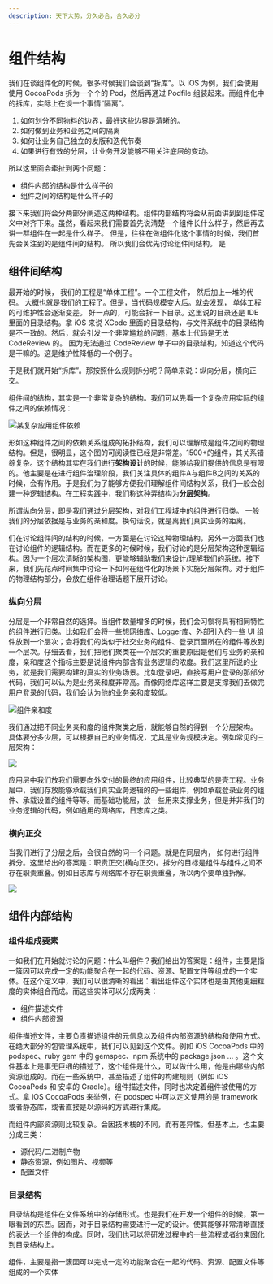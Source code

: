 ```yaml
---
description: 天下大势，分久必合，合久必分
---
```


# 组件结构

我们在谈组件化的时候，很多时候我们会谈到“拆库”。以 iOS 为例，我们会使用使用 CocoaPods 拆为一个个的 Pod，然后再通过 Podfile 组装起来。而组件化中的拆库，实际上在谈一个事情“隔离”。

1. 如何划分不同物料的边界，最好这些边界是清晰的。
2. 如何做到业务和业务之间的隔离
3. 如何让业务自己独立的发版和迭代节奏
4. 如果进行有效的分层，让业务开发能够不用关注底层的变动。

所以这里面会牵扯到两个问题：

* 组件内部的结构是什么样子的
* 组件之间的结构是什么样子的

接下来我们将会分两部分阐述这两种结构。组件内部结构将会从前面讲到到组件定义中对齐下来。虽然，看起来我们需要首先说清楚一个组件长什么样子，然后再去讲一群组件在一起是什么样子。 但是，往往在做组件化这个事情的时候，我们首先会关注到的是组件间的结构。 所以我们会优先讨论组件间结构。 是

## 组件间结构

最开始的时候， 我们的工程是“单体工程”。一个工程文件， 然后加上一堆的代码。 大概也就是我们的工程了。但是，当代码规模变大后。就会发现， 单体工程的可维护性会逐渐变差。 好一点的，可能会拆一下目录。这里说的目录还是 IDE 里面的目录结构。拿 iOS 来说 XCode 里面的目录结构，与文件系统中的目录结构是不一致的。然后，就会引发一个非常尴尬的问题，基本上代码是无法 CodeReview 的。 因为无法通过 CodeReview 单子中的目录结构，知道这个代码是干嘛的。这是维护性降低的一个例子。&#x20;

于是我们就开始“拆库”。那按照什么规则拆分呢？简单来说：纵向分层，横向正交。&#x20;

组件间的结构，其实是一个非常复杂的结构。我们可以先看一个复杂应用实际的组件之间的依赖情况：

![某复杂应用组件依赖](../../.gitbook/assets/image.png)

形如这种组件之间的依赖关系组成的拓扑结构，我们可以理解成是组件之间的物理结构。但是，很明显，这个图的可阅读性已经是非常差。1500+的组件，其关系错综复杂。这个结构其实在我们进行**架构设计**的时候，能够给我们提供的信息是有限的。他主要是在进行组件治理阶段，我们关注具体的组件A与组件B之间的关系的时候，会有作用。于是我们为了能够方便我们理解组件间结构关系，我们一般会创建一种逻辑结构。在工程实践中，我们称这种弄结构为**分层架构**。

所谓纵向分层，即是我们通过分层架构，对我们工程域中的组件进行归类。 一般我们的分层依据是与业务的亲和度。换句话说，就是离我们真实业务的距离。&#x20;

们在讨论组件间的结构的时候，一方面是在讨论这种物理结构，另外一方面我们也在讨论组件的逻辑结构。而在更多的时候时候，我们讨论的是分层架构这种逻辑结构。因为一个层次清晰的架构图，更能够辅助我们来设计/理解我们的系统。接下来，我们先花点时间集中讨论一下如何在组件化的场景下实施分层架构。对于组件的物理结构部分，会放在组件治理话题下展开讨论。

### 纵向分层

分层是一个非常自然的选择。当组件数量增多的时候，我们会习惯将具有相同特性的组件进行归类。比如我们会将一些想网络库、Logger库、外部引入的一些 UI 组件放到一个层次；会将我们的类似于社交业务的组件、登录页面所在的组件等放到一个层次。仔细去看，我们把他们聚类在一个层次的重要原因是他们与业务的亲和度，亲和度这个指标主要是说组件内部含有业务逻辑的浓度。我们这里所说的业务，就是我们需要构建的真实的业务场景。比如登录吧，直接写用户登录的那部分代码，我们可以认为是业务亲和度非常高。而像网络库这样主要是支撑我们去做完用户登录的代码，我们会认为他的业务亲和度较低。

![组件亲和度](../../.gitbook/assets/纵向分层.png)

我们通过把不同业务亲和度的组件聚类之后，就能够自然的得到一个分层架构。 具体要分多少层，可以根据自己的业务情况，尤其是业务规模决定。例如常见的三层架构：

![](<../../.gitbook/assets/纵向分层 2.png>)

应用层中我们放我们需要向外交付的最终的应用组件，比较典型的是壳工程。业务层中，我们存放能够承载我们真实业务逻辑的的一些组件，例如承载登录业务的组件、承载设置的组件等等。而基础功能层，放一些用来支撑业务，但是并非我们的业务逻辑的代码，例如通用的网络库，日志库之类。                                                                                                                                                                                                                                                                                                                                                                                                                                                                                                                                                                                                                                                                                                                                                                                                                                                                                                                                                                                                                                                                                                                                                                                                                                                                                                                                                                                                                                                                                                                                                                                                                                                                                                                                                                                                                                                                                                                                                                                                                                                                                                                                                                                                                                                                                                                                                                                                                                                                                                                                                                                                                                                                                                                                                                                                                                                                                                                                                                                                                                                                                                                                                                                                                                                                                                                                                                                                                                                                                                                                                                                                                                                                                                                                                                                                                                                                                                                                                                                                                                                                                                                                                                                                                                                                                                                                                                                                                                                                                                                                                                                                                                                                                                                                                                                                                                                                                                                                                                                                                                                                                                                                                                                                                                                                                                                                                                                                                                                                                                                                                                                                                                                                                                                                                                                                                                                                                                                                                                                                                                                                                                                                                                                                                                                                                                                                                                                                                                                                                                                                                                                                                                                                                                                                                                                                                                                                                                                                                                                                                                                                                                                                                                                                                                                                                                                                                                                                                                                                                                                                                                                                                                                                                                                                                                                                                                                                                                                                                                                                                                                                                                                                                                                                                                                                                                                                                                                                                                                                                                                                                                                                                                                                                                                                                                                                                                                                                                                                                                                                                                                                                                                                                                                                                                                                                                                                                                                                                                                                                                                                                                                                                                                                                                                                                                                                                                                                                                                                                                                                                                                                                                                                                                                                                                                                                                                                                                                                                                                                                                                                                                                                                                                                                                                                                                                                                                                                                                                                                                                                                                                                                                                                                                              &#x20;

### 横向正交

当我们进行了分层之后，会很自然的问一个问题。就是在同层内， 如何进行组件拆分。这里给出的答案是：职责正交(横向正交)。拆分的目标是组件与组件之间不存在职责重叠。例如日志库与网络库不存在职责重叠，所以两个要单独拆解。

![](../../.gitbook/assets/编组.png)

## 组件内部结构

### 组件组成要素

一如我们在开始就讨论的问题：什么叫组件？我们给出的答案是：组件，主要是指一簇因可以完成一定的功能聚合在一起的代码、资源、配置文件等组成的一个实体。在这个定义中，我们可以很清晰的看出：看出组件这个实体也是由其他更细粒度的实体组合而成。而这些实体可以分成两类：

* 组件描述文件
* 组件内部资源

组件描述文件，主要负责描述组件的元信息以及组件内部资源的结构和使用方式。在绝大部分的包管理系统中，我们可以见到这个文件。例如 iOS CocoaPods 中的 podspec、ruby gem 中的 gemspec、npm 系统中的 package.json ... 。这个文件基本上是事无巨细的描述了，这个组件是什么，可以做什么用，他是由哪些内部资源组成的。而在一些系统中，甚至描述了组件的构建规则（例如 iOS CocoaPods 和 安卓的 Gradle）。组件描述文件，同时也决定着组件被使用的方式。拿 iOS CocoaPods 来举例，在 podspec 中可以定义使用的是 framework 或者静态库，或者直接是以源码的方式进行集成。

而组件内部资源则比较复杂。会因技术栈的不同，而有差异性。但基本上，也主要分成三类：

* 源代码/二进制产物
* 静态资源，例如图片、视频等
* 配置文件

### 目录结构

目录结构是组件在文件系统中的存储形式。也是我们在开发一个组件的时候，第一眼看到的东西。因而，对于目录结构需要进行一定的设计。使其能够非常清晰直接的表达一个组件的构成。同时，我们也可以将研发过程中的一些流程或者约束固化到目录结构上。







组件，主要是指一簇因可以完成一定的功能聚合在一起的代码、资源、配置文件等组成的一个实体
